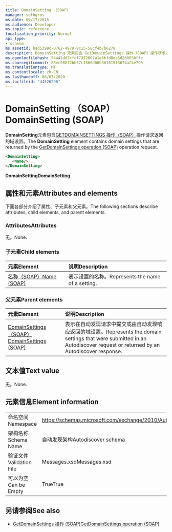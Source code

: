 ```yaml
---
title: DomainSetting （SOAP）
manager: sethgros
ms.date: 09/17/2015
ms.audience: Developer
ms.topic: reference
localization_priority: Normal
api_type:
- schema
ms.assetid: bad5399c-0762-4979-9c15-58cf4b7b6278
description: DomainSetting 元素包含 GetDomainSettings 操作（SOAP）操作请求返回的域设置。
ms.openlocfilehash: 54441dd7cfcf7372807a1e6bfd8ea5d26805bffc
ms.sourcegitcommit: 88ec988f2bb67c1866d06b361615f3674a24e795
ms.translationtype: MT
ms.contentlocale: zh-CN
ms.lasthandoff: 06/03/2020
ms.locfileid: "44526296"
---
```

# <a name="domainsetting-soap"></a><span data-ttu-id="ea822-103">DomainSetting （SOAP）</span><span class="sxs-lookup"><span data-stu-id="ea822-103">DomainSetting (SOAP)</span></span>

<span data-ttu-id="ea822-104">**DomainSetting**元素包含[GETDOMAINSETTINGS 操作（SOAP）](getdomainsettings-operation-soap.md)操作请求返回的域设置。</span><span class="sxs-lookup"><span data-stu-id="ea822-104">The **DomainSetting** element contains domain settings that are returned by the [GetDomainSettings operation (SOAP)](getdomainsettings-operation-soap.md) operation request.</span></span> 
  
```XML
<DomainSetting>
   <Name/>
</DomainSetting>
```

 <span data-ttu-id="ea822-105">**DomainSetting**</span><span class="sxs-lookup"><span data-stu-id="ea822-105">**DomainSetting**</span></span>
## <a name="attributes-and-elements"></a><span data-ttu-id="ea822-106">属性和元素</span><span class="sxs-lookup"><span data-stu-id="ea822-106">Attributes and elements</span></span>

<span data-ttu-id="ea822-107">下面各部分介绍了属性、子元素和父元素。</span><span class="sxs-lookup"><span data-stu-id="ea822-107">The following sections describe attributes, child elements, and parent elements.</span></span>
  
### <a name="attributes"></a><span data-ttu-id="ea822-108">Attributes</span><span class="sxs-lookup"><span data-stu-id="ea822-108">Attributes</span></span>

<span data-ttu-id="ea822-109">无。</span><span class="sxs-lookup"><span data-stu-id="ea822-109">None.</span></span>
  
### <a name="child-elements"></a><span data-ttu-id="ea822-110">子元素</span><span class="sxs-lookup"><span data-stu-id="ea822-110">Child elements</span></span>

|<span data-ttu-id="ea822-111">**元素**</span><span class="sxs-lookup"><span data-stu-id="ea822-111">**Element**</span></span>|<span data-ttu-id="ea822-112">**说明**</span><span class="sxs-lookup"><span data-stu-id="ea822-112">**Description**</span></span>|
|:-----|:-----|
|[<span data-ttu-id="ea822-113">名称（SOAP）</span><span class="sxs-lookup"><span data-stu-id="ea822-113">Name (SOAP)</span></span>](name-soap.md) <br/> |<span data-ttu-id="ea822-114">表示设置的名称。</span><span class="sxs-lookup"><span data-stu-id="ea822-114">Represents the name of a setting.</span></span>  <br/> |
   
### <a name="parent-elements"></a><span data-ttu-id="ea822-115">父元素</span><span class="sxs-lookup"><span data-stu-id="ea822-115">Parent elements</span></span>

|<span data-ttu-id="ea822-116">**元素**</span><span class="sxs-lookup"><span data-stu-id="ea822-116">**Element**</span></span>|<span data-ttu-id="ea822-117">**说明**</span><span class="sxs-lookup"><span data-stu-id="ea822-117">**Description**</span></span>|
|:-----|:-----|
|[<span data-ttu-id="ea822-118">DomainSettings （SOAP）</span><span class="sxs-lookup"><span data-stu-id="ea822-118">DomainSettings (SOAP)</span></span>](domainsettings-soap.md) <br/> |<span data-ttu-id="ea822-119">表示在自动发现请求中提交或由自动发现响应返回的域设置。</span><span class="sxs-lookup"><span data-stu-id="ea822-119">Represents the domain settings that were submitted in an Autodiscover request or returned by an Autodiscover response.</span></span>  <br/> |
   
## <a name="text-value"></a><span data-ttu-id="ea822-120">文本值</span><span class="sxs-lookup"><span data-stu-id="ea822-120">Text value</span></span>

<span data-ttu-id="ea822-121">无。</span><span class="sxs-lookup"><span data-stu-id="ea822-121">None.</span></span>
  
## <a name="element-information"></a><span data-ttu-id="ea822-122">元素信息</span><span class="sxs-lookup"><span data-stu-id="ea822-122">Element information</span></span>

|||
|:-----|:-----|
|<span data-ttu-id="ea822-123">命名空间</span><span class="sxs-lookup"><span data-stu-id="ea822-123">Namespace</span></span>  <br/> |https://schemas.microsoft.com/exchange/2010/Autodiscover  <br/> |
|<span data-ttu-id="ea822-124">架构名称</span><span class="sxs-lookup"><span data-stu-id="ea822-124">Schema Name</span></span>  <br/> |<span data-ttu-id="ea822-125">自动发现架构</span><span class="sxs-lookup"><span data-stu-id="ea822-125">Autodiscover schema</span></span>  <br/> |
|<span data-ttu-id="ea822-126">验证文件</span><span class="sxs-lookup"><span data-stu-id="ea822-126">Validation File</span></span>  <br/> |<span data-ttu-id="ea822-127">Messages.xsd</span><span class="sxs-lookup"><span data-stu-id="ea822-127">Messages.xsd</span></span>  <br/> |
|<span data-ttu-id="ea822-128">可以为空</span><span class="sxs-lookup"><span data-stu-id="ea822-128">Can be Empty</span></span>  <br/> |<span data-ttu-id="ea822-129">True</span><span class="sxs-lookup"><span data-stu-id="ea822-129">True</span></span>  <br/> |
   
## <a name="see-also"></a><span data-ttu-id="ea822-130">另请参阅</span><span class="sxs-lookup"><span data-stu-id="ea822-130">See also</span></span>

- [<span data-ttu-id="ea822-131">GetDomainSettings 操作 (SOAP)</span><span class="sxs-lookup"><span data-stu-id="ea822-131">GetDomainSettings operation (SOAP)</span></span>](getdomainsettings-operation-soap.md)

